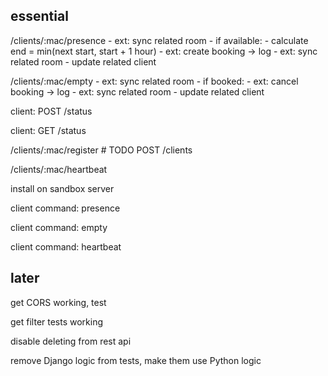 essential
---------

/clients/:mac/presence
    - ext: sync related room
    - if available:
        - calculate end = min(next start, start + 1 hour)
        - ext: create booking -> log
        - ext: sync related room
    - update related client

/clients/:mac/empty
    - ext: sync related room
    - if booked:
        - ext: cancel booking -> log
        - ext: sync related room
    - update related client

client: POST /status

client: GET /status

/clients/:mac/register  # TODO POST /clients

/clients/:mac/heartbeat

install on sandbox server

client command: presence

client command: empty

client command: heartbeat

later
-----

get CORS working, test

get filter tests working

disable deleting from rest api

remove Django logic from tests, make them use Python logic
